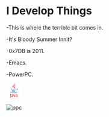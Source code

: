 
<img src="https://komarev.com/ghpvc/?username=0x7DB&style=flat-square&color=blue" alt=""/>

<h1>
I Develop Things
</h1>

-This is where the terrible bit comes in.

-It's Bloody Summer Innit?

-0x7DB is 2011.

-Emacs.

-PowerPC.


<div>
  <img src="https://github.com/devicons/devicon/blob/master/icons/java/java-original-wordmark.svg" title="Java" alt="Java" width="40" height="40"/>&nbsp;
  
  <img src="https://upload.wikimedia.org/wikipedia/commons/thumb/b/bc/PowerPC_logo.svg/2560px-PowerPC_logo.svg.png" title="PowerPC" alt="ppc" width="90" height="30"/>&nbsp;
</div>
